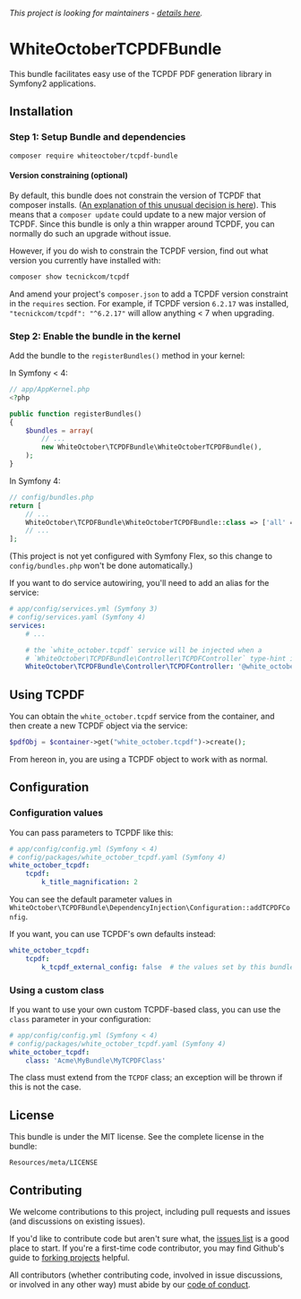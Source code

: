 _This project is looking for maintainers - [details here](https://github.com/whiteoctober/WhiteOctoberTCPDFBundle/issues/57)._

WhiteOctoberTCPDFBundle
=======================

This bundle facilitates easy use of the TCPDF PDF generation library in
Symfony2 applications.

Installation
------------

### Step 1: Setup Bundle and dependencies
```
composer require whiteoctober/tcpdf-bundle
```

#### Version constraining (optional)

By default, this bundle does not constrain the version of TCPDF that composer installs.
([An explanation of this unusual decision is here](https://github.com/whiteoctober/WhiteOctoberTCPDFBundle/issues/53)).
This means that a `composer update` could update to a new major version of TCPDF.
Since this bundle is only a thin wrapper around TCPDF, you can normally do such an upgrade without issue.

However, if you do wish to constrain the TCPDF version, find out what version you currently have installed with:

```bash
composer show tecnickcom/tcpdf
```

And amend your project's `composer.json` to add a TCPDF version constraint in the `requires` section.
For example, if TCPDF version `6.2.17` was installed, `"tecnickcom/tcpdf": "^6.2.17"` will allow anything < 7 when upgrading. 

### Step 2: Enable the bundle in the kernel

Add the bundle to the `registerBundles()` method in your kernel:

In Symfony < 4:

``` php
// app/AppKernel.php
<?php

public function registerBundles()
{
    $bundles = array(
        // ...
        new WhiteOctober\TCPDFBundle\WhiteOctoberTCPDFBundle(),
    );
}
```

In Symfony 4:

```php
// config/bundles.php
return [
    // ...
    WhiteOctober\TCPDFBundle\WhiteOctoberTCPDFBundle::class => ['all' => true],
    // ...
];
```

(This project is not yet configured with Symfony Flex, so this change to `config/bundles.php` won't be done automatically.)

If you want to do service autowiring, you'll need to add an alias for the service:

```yaml
# app/config/services.yml (Symfony 3)
# config/services.yaml (Symfony 4)
services:
    # ...

    # the `white_october.tcpdf` service will be injected when a
    # `WhiteOctober\TCPDFBundle\Controller\TCPDFController` type-hint is detected
    WhiteOctober\TCPDFBundle\Controller\TCPDFController: '@white_october.tcpdf'
``` 

Using TCPDF
-----------

You can obtain the `white_october.tcpdf` service from the container,
and then create a new TCPDF object via the service:

``` php
$pdfObj = $container->get("white_october.tcpdf")->create();
```

From hereon in, you are using a TCPDF object to work with as normal.

Configuration
--------------

### Configuration values

You can pass parameters to TCPDF like this:

```yaml
# app/config/config.yml (Symfony < 4)
# config/packages/white_october_tcpdf.yaml (Symfony 4)
white_october_tcpdf:
    tcpdf:
        k_title_magnification: 2
```

You can see the default parameter values in
`WhiteOctober\TCPDFBundle\DependencyInjection\Configuration::addTCPDFConfig`.

If you want, you can use TCPDF's own defaults instead:

```yaml
white_october_tcpdf:
    tcpdf:
        k_tcpdf_external_config: false  # the values set by this bundle will be ignored 
```

### Using a custom class

If you want to use your own custom TCPDF-based class, you can use
the `class` parameter in your configuration:

```yaml
# app/config/config.yml (Symfony < 4)
# config/packages/white_october_tcpdf.yaml (Symfony 4)
white_october_tcpdf:
    class: 'Acme\MyBundle\MyTCPDFClass'
```

The class must extend from the `TCPDF` class; an exception will be
thrown if this is not the case.

License
-------

This bundle is under the MIT license. See the complete license in the bundle:

    Resources/meta/LICENSE

Contributing
-------------

We welcome contributions to this project, including pull requests and issues (and discussions on existing issues).

If you'd like to contribute code but aren't sure what, the [issues list](https://github.com/whiteoctober/WhiteOctoberTCPDFBundle/issues) is a good place to start.
If you're a first-time code contributor, you may find Github's guide to [forking projects](https://guides.github.com/activities/forking/) helpful.

All contributors (whether contributing code, involved in issue discussions, or involved in any other way) must abide by our [code of conduct](https://github.com/whiteoctober/open-source-code-of-conduct/blob/master/code_of_conduct.md).
